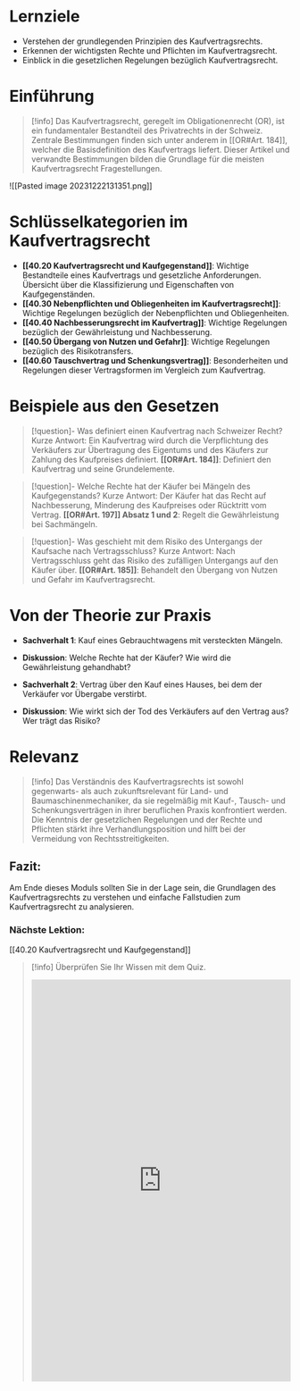 # Lernziele
- Verstehen der grundlegenden Prinzipien des Kaufvertragsrechts.
- Erkennen der wichtigsten Rechte und Pflichten im Kaufvertragsrecht.
- Einblick in die gesetzlichen Regelungen bezüglich Kaufvertragsrecht.

# Einführung
>[!info] 
>Das Kaufvertragsrecht, geregelt im Obligationenrecht (OR), ist ein fundamentaler Bestandteil des Privatrechts in der Schweiz. Zentrale Bestimmungen finden sich unter anderem in [[OR#Art. 184]], welcher die Basisdefinition des Kaufvertrags liefert. Dieser Artikel und verwandte Bestimmungen bilden die Grundlage für die meisten Kaufvertragsrecht Fragestellungen.

![[Pasted image 20231222131351.png]]
# Schlüsselkategorien im Kaufvertragsrecht
- **[[40.20 Kaufvertragsrecht und Kaufgegenstand]]**: Wichtige Bestandteile eines Kaufvertrags und gesetzliche Anforderungen. Übersicht über die Klassifizierung und Eigenschaften von Kaufgegenständen.
- **[[40.30 Nebenpflichten und Obliegenheiten im Kaufvertragsrecht]]**: Wichtige Regelungen bezüglich der Nebenpflichten und Obliegenheiten.
- **[[40.40 Nachbesserungsrecht im Kaufvertrag]]**: Wichtige Regelungen bezüglich der Gewährleistung und Nachbesserung.
- **[[40.50 Übergang von Nutzen und Gefahr]]**: Wichtige Regelungen bezüglich des Risikotransfers.
- **[[40.60 Tauschvertrag und Schenkungsvertrag]]**: Besonderheiten und Regelungen dieser Vertragsformen im Vergleich zum Kaufvertrag.


# Beispiele aus den Gesetzen
>[!question]- Was definiert einen Kaufvertrag nach Schweizer Recht?
>Kurze Antwort: Ein Kaufvertrag wird durch die Verpflichtung des Verkäufers zur Übertragung des Eigentums und des Käufers zur Zahlung des Kaufpreises definiert.
>**[[OR#Art. 184]]**: Definiert den Kaufvertrag und seine Grundelemente.

>[!question]- Welche Rechte hat der Käufer bei Mängeln des Kaufgegenstands?
>Kurze Antwort: Der Käufer hat das Recht auf Nachbesserung, Minderung des Kaufpreises oder Rücktritt vom Vertrag.
>**[[OR#Art. 197]] Absatz 1 und 2**: Regelt die Gewährleistung bei Sachmängeln.

>[!question]- Was geschieht mit dem Risiko des Untergangs der Kaufsache nach Vertragsschluss?
>Kurze Antwort: Nach Vertragsschluss geht das Risiko des zufälligen Untergangs auf den Käufer über.
>**[[OR#Art. 185]]**: Behandelt den Übergang von Nutzen und Gefahr im Kaufvertragsrecht.

# Von der Theorie zur Praxis
- **Sachverhalt 1**: Kauf eines Gebrauchtwagens mit versteckten Mängeln.
- **Diskussion**: Welche Rechte hat der Käufer? Wie wird die Gewährleistung gehandhabt?

- **Sachverhalt 2**: Vertrag über den Kauf eines Hauses, bei dem der Verkäufer vor Übergabe verstirbt.
- **Diskussion**: Wie wirkt sich der Tod des Verkäufers auf den Vertrag aus? Wer trägt das Risiko?

# Relevanz
>[!info] 
>Das Verständnis des Kaufvertragsrechts ist sowohl gegenwarts- als auch zukunftsrelevant für Land- und Baumaschinenmechaniker, da sie regelmäßig mit Kauf-, Tausch- und Schenkungsverträgen in ihrer beruflichen Praxis konfrontiert werden. Die Kenntnis der gesetzlichen Regelungen und der Rechte und Pflichten stärkt ihre Verhandlungsposition und hilft bei der Vermeidung von Rechtsstreitigkeiten.

## Fazit:
Am Ende dieses Moduls sollten Sie in der Lage sein, die Grundlagen des Kaufvertragsrechts zu verstehen und einfache Fallstudien zum Kaufvertragsrecht zu analysieren.
### Nächste Lektion:
[[40.20 Kaufvertragsrecht und Kaufgegenstand]]

>[!info] Überprüfen Sie Ihr Wissen mit dem Quiz.
><iframe src="https://app.Lumi.education/api/v1/run/EUBtnn/embed" width="100%" height="720" frameborder="0" allowfullscreen="allowfullscreen" allow="geolocation *; microphone *; camera *; midi *; encrypted-media *"></iframe><script src="https://app.Lumi.education/api/v1/h5p/core/js/h5p-resizer.js" charset="UTF-8" />




